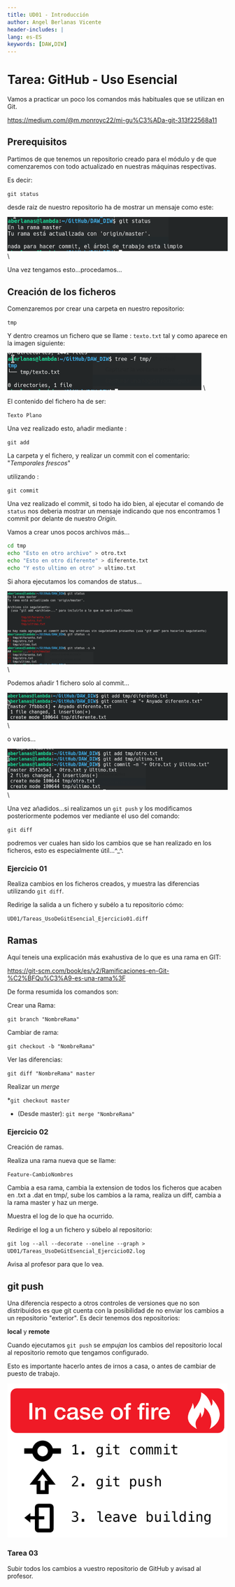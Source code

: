```yaml
---
title: UD01 - Introducción
author: Angel Berlanas Vicente
header-includes: |
lang: es-ES
keywords: [DAW,DIW]
---
```


# Tarea: GitHub - Uso Esencial

Vamos a practicar un poco los comandos más habituales que se utilizan en Git.

https://medium.com/@m.monroyc22/mi-gu%C3%ADa-git-313f22568a11

## Prerequisitos

Partimos de que tenemos un repositorio creado para el módulo y de que comenzaremos con todo actualizado en nuestras máquinas respectivas.

Es decir: 

`git status` 

desde raiz de nuestro repositorio ha de mostrar un mensaje como este:

![Git Limpio](./rsrc/gitLimpio.png)
\

Una vez tengamos esto...procedamos...

## Creación de los ficheros

Comenzaremos por crear una carpeta en nuestro repositorio:

`tmp` 

Y dentro creamos un fichero que se llame : `texto.txt` tal y como aparece en la imagen siguiente:

![Git Esencial 10](./rsrc/gitEsencial_01.png)
\

El contenido del fichero ha de ser:

`
Texto Plano
`

Una vez realizado esto, añadir mediante :

`git add` 

La carpeta y el fichero, y realizar un commit con el comentario: "*Temporales frescos*"

utilizando :

`git commit `

Una vez realizado el commit, si todo ha ido bien, al ejecutar el comando de `status` nos deberia mostrar un mensaje indicando que nos encontramos 1 commit por delante de nuestro *Origin*.

Vamos a crear unos pocos archivos más...

```bash
cd tmp
echo "Esto en otro archivo" > otro.txt
echo "Esto en otro diferente" > diferente.txt
echo "Y esto ultimo en otro" > ultimo.txt
```

Si ahora ejecutamos los comandos de status...

![Git Status](./rsrc/gitstatus_01.png)
\

Podemos añadir 1 fichero solo al commit...

![Git Status](./rsrc/gitstatus_02.png)
\


o varios...


![Git Status](./rsrc/gitstatus_03.png)
\


Una vez añadidos...si realizamos un `git push`
y los modificamos posteriormente podemos ver mediante el uso del comando:

`git diff`

podremos ver cuales han sido los cambios que se han realizado en los ficheros, esto es especialmente útil...^_^.

### Ejercicio 01

Realiza cambios en los ficheros creados, y muestra las diferencias utilizando `git diff`.

Redirige la salida a un fichero y subélo a tu repositorio cómo:

`UD01/Tareas_UsoDeGitEsencial_Ejercicio01.diff`


## Ramas

Aquí teneis una explicación más exahustiva de lo que es una rama en GIT:

https://git-scm.com/book/es/v2/Ramificaciones-en-Git-%C2%BFQu%C3%A9-es-una-rama%3F


De forma resumida los comandos son:

Crear una Rama:

`git branch "NombreRama"`

Cambiar de rama:

`git checkout -b "NombreRama"`

Ver las diferencias:

`git diff "NombreRama" master`

Realizar un *merge*

*`git checkout master`
* (Desde master): `git merge "NombreRama"`


### Ejercicio 02

Creación de ramas.

Realiza una rama nueva que se llame:

`Feature-CambioNombres`

Cambia a esa rama, cambia la extension de todos los ficheros que acaben en .txt a .dat en tmp/, sube los cambios a la rama, realiza un diff, cambia a la rama master y haz un merge.

Muestra el log de lo que ha ocurrido.

Redirige el log a un fichero y súbelo al repositorio:

`git log --all --decorate --oneline --graph > UD01/Tareas_UsoDeGitEsencial_Ejercicio02.log`

Avisa al profesor para que lo vea.


## git push

Una diferencia respecto a otros controles de versiones  que no son distribuidos es que git cuenta con la posibilidad de no enviar los cambios a un repositorio "exterior". Es decir tenemos dos repositorios:

**local** y **remote**

Cuando ejecutamos `git push` se *empujan* los cambios del repositorio local al repositorio remoto que tengamos configurado.

Esto es importante hacerlo antes de irnos a casa, o antes de cambiar de puesto de trabajo.

![Git Commit Meme](./rsrc/gitCommitMeme.png)

### Tarea 03

Subir todos los cambios a vuestro repositorio de GitHub y avisad al profesor.

